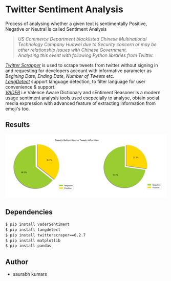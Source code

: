 # Twitter Sentiment Analysis 
Process of analysing whether a given text is sentimentally Positive, Negative or Neutral is called Sentiment Analysis

> *US Commerce Department blacklisted Chinese Multinational Technology Company Huawei due to Security concern or may be other relationship issues with Chinese Government.<br>
Analysing this event with following Python libraries from Twitter.*

[*Twitter Scrapper*](https://pypi.org/project/twitterscraper/0.2.7/) is used to scrape tweets from twitter without signing in and requesting for developers account with informative parameter as *Begining Date, Ending Date*, *Number of Tweets* etc.<br>
[*LangDetect*](https://pypi.org/project/langdetect/) support language detection, to filter language for user convenience & support.<br>
[*VADER*](https://pypi.org/project/vaderSentiment/) i.e Valence Aware Dictionary and sEntiment Reasoner is a modern usage sentiment analysis tools used escpecially to analyse, obtain social media expression with advanced feature of extracting information from emoji's too.
## Results
![](https://raw.githubusercontent.com/prasadpatil99/twitter-sentiment-analysis/master/asset/Result.png)

## Dependencies
``` sh 
$ pip install vaderSentiment
$ pip install langdetect
$ pip install twitterscraper==0.2.7
$ pip install matplotlib
$ pip install pandas
```
## Author 
- saurabh kumars
